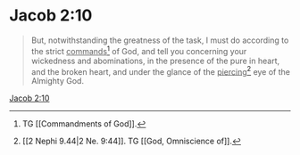 # Jacob 2:10

> But, notwithstanding the greatness of the task, I must do according to the strict <u>commands</u>[^a] of God, and tell you concerning your wickedness and abominations, in the presence of the pure in heart, and the broken heart, and under the glance of the <u>piercing</u>[^b] eye of the Almighty God.

[Jacob 2:10](https://www.churchofjesuschrist.org/study/scriptures/bofm/jacob/2?lang=eng&id=p10#p10)


[^a]: TG [[Commandments of God]].
[^b]: [[2 Nephi 9.44|2 Ne. 9:44]]. TG [[God, Omniscience of]].
